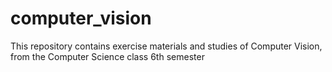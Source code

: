 # computer_vision
This repository contains exercise materials and studies of Computer Vision, from the Computer Science class 6th semester
